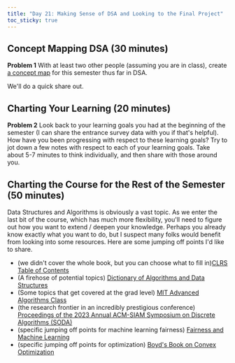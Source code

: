 ```yaml
---
title: "Day 21: Making Sense of DSA and Looking to the Final Project"
toc_sticky: true
---
```


## Concept Mapping DSA (30 minutes)

**Problem 1** With at least two other people (assuming you are in class), create [a concept map](https://en.wikipedia.org/wiki/Concept_map) for this semester thus far in DSA.

We'll do a quick share out.

## Charting Your Learning (20 minutes)

**Problem 2** Look back to your learning goals you had at the beginning of the semester (I can share the entrance survey data with you if that's helpful).  How have you been progressing with respect to these learning goals?  Try to jot down a few notes with respect to each of your learning goals.  Take about 5-7 minutes to think individually, and then share with those around you.

## Charting the Course for the Rest of the Semester (50 minutes)

Data Structures and Algorithms is obviously a vast topic.  As we enter the last bit of the course, which has much more flexibility, you'll need to figure out how you want to extend / deepen your knowledge.  Perhaps you already know exactly what you want to do, but I suspect many folks would benefit from looking into some resources.  Here are some jumping off points I'd like to share.

* (we didn't cover the whole book, but you can choose what to fill in)[CLRS Table of Contents](clrs_toc.pdf)
* (A firehose of potential topics) [Dictionary of Algorithms and Data Structures](https://xlinux.nist.gov/dads/)
* (Some topics that get covered at the grad level) [MIT Advanced Algorithms Class](https://6.5210.csail.mit.edu/calendar.html)
* (the research frontier in an incredibly prestigious conference) [Proceedings of the 2023 Annual ACM-SIAM Symposium on Discrete Algorithms (SODA)](https://epubs.siam.org/doi/book/10.1137/1.9781611977554)
* (specific jumping off points for machine learning fairness) [Fairness and Machine Learning](https://fairmlbook.org/pdf/fairmlbook.pdf)
* (specific jumping off points for optimization) [Boyd's Book on Convex Optimization](https://web.stanford.edu/~boyd/cvxbook/bv_cvxbook.pdf)
